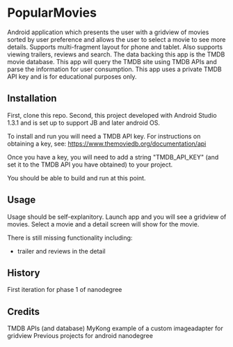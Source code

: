 # PopularMovies

Android application which presents the user with a gridview of movies
sorted by user preference and allows the user to select a movie to see
more details. Supports multi-fragment layout for phone and tablet. 
Also supports viewing trailers, reviews and search.
The data backing this app is the TMDB movie database. This app will 
query the TMDB site using TMDB APIs and parse the information for
user consumption. This app uses a private TMDB API key and is for
educational purposes only.

## Installation

First, clone this repo. Second, this project developed with Android Studio 1.3.1 and is set up to support JB and later android OS.

To install and run you will need a TMDB API key. For instructions on obtaining a key, see:
https://www.themoviedb.org/documentation/api

Once you have a key, you will need to add a string "TMDB_API_KEY" (and set it to the TMDB API you have obtained) to your project. 

You should be able to build and run at this point.

## Usage

Usage should be self-explanitory. Launch app and you will see a gridview
of movies. Select a movie and a detail screen will show for the movie.

There is still missing functionality including:
- trailer and reviews in the detail

## History

First iteration for phase 1 of nanodegree

## Credits

TMDB APIs (and database)
MyKong example of a custom imageadapter for gridview
Previous projects for android nanodegree
